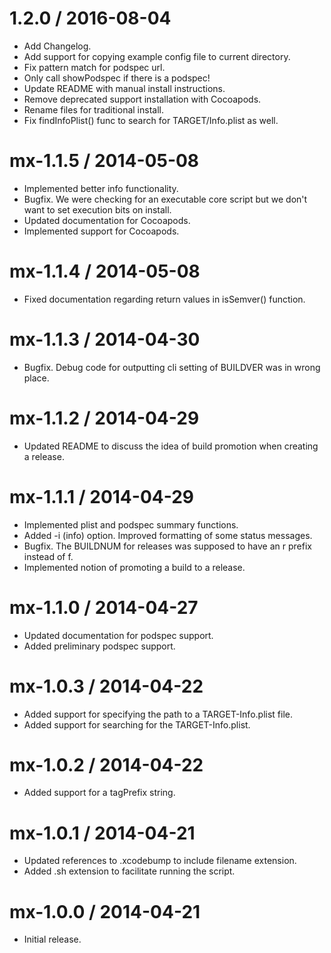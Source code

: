
1.2.0 / 2016-08-04
==================

  * Add Changelog.
  * Add support for copying example config file to current directory.
  * Fix pattern match for podspec url.
  * Only call showPodspec if there is a podspec!
  * Update README with manual install instructions.
  * Remove deprecated support installation with Cocoapods.
  * Rename files for traditional install.
  * Fix findInfoPlist() func to search for TARGET/Info.plist as well.

mx-1.1.5 / 2014-05-08
=====================

  * Implemented better info functionality.
  * Bugfix. We were checking for an executable core script but we don't want to set execution bits on install.
  * Updated documentation for Cocoapods.
  * Implemented support for Cocoapods.

mx-1.1.4 / 2014-05-08
=====================

  * Fixed documentation regarding return values in isSemver() function.

mx-1.1.3 / 2014-04-30
=====================

  * Bugfix. Debug code for outputting cli setting of BUILDVER was in wrong place.

mx-1.1.2 / 2014-04-29
=====================

  * Updated README to discuss the idea of build promotion when creating a release.

mx-1.1.1 / 2014-04-29
=====================

  * Implemented plist and podspec summary functions.
  * Added -i (info) option. Improved formatting of some status messages.
  * Bugfix. The BUILDNUM for releases was supposed to have an r prefix instead of f.
  * Implemented notion of promoting a build to a release.

mx-1.1.0 / 2014-04-27
=====================

  * Updated documentation for podspec support.
  * Added preliminary podspec support.

mx-1.0.3 / 2014-04-22
=====================

  * Added support for specifying the path to a TARGET-Info.plist file.
  * Added support for searching for the TARGET-Info.plist. 

mx-1.0.2 / 2014-04-22
=====================

  * Added support for a tagPrefix string.

mx-1.0.1 / 2014-04-21
=====================

  * Updated references to .xcodebump to include filename extension.
  * Added .sh extension to facilitate running the script.

mx-1.0.0 / 2014-04-21
=====================

  * Initial release.
